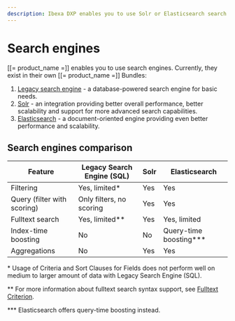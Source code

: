 ```yaml
---
description: Ibexa DXP enables you to use Solr or Elasticsearch search engines, in addition to the built-in legacy search engine which has limited functionalities.
---
```


# Search engines

[[= product_name =]] enables you to use search engines.
Currently, they exist in their own [[= product_name =]] Bundles:

1.  [Legacy search engine](legacy_search_overview.md) - a database-powered search engine for basic needs.
1.  [Solr](solr_overview.md) - an integration providing better overall performance, better scalability and support for more advanced search capabilities.
1.  [Elasticsearch](elastic_search_overview.md) - a document-oriented engine providing even better performance and scalability.

## Search engines comparison

| Feature | Legacy Search Engine (SQL) | Solr | Elasticsearch |
| --- | --- | --- | --- |
| Filtering | Yes, limited\* | Yes | Yes |
| Query (filter with scoring) | Only filters, no scoring | Yes | Yes |
| Fulltext search | Yes, limited\*\* | Yes | Yes, limited |
| Index-time boosting | No | No | Query-time boosting\*\*\* |
| Aggregations | No | Yes | Yes |

\* Usage of Criteria and Sort Clauses for Fields does not perform well on medium to larger 
amount of data with Legacy Search Engine (SQL).

\*\* For more information about fulltext search syntax support, see [Fulltext Criterion](fulltext_criterion.md).

\*\*\* Elasticsearch offers query-time boosting instead.